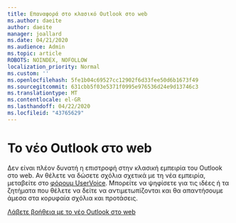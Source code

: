 ```yaml
---
title: Επαναφορά στο κλασικό Outlook στο web
ms.author: daeite
author: daeite
manager: joallard
ms.date: 04/21/2020
ms.audience: Admin
ms.topic: article
ROBOTS: NOINDEX, NOFOLLOW
localization_priority: Normal
ms.custom: ''
ms.openlocfilehash: 5fe1b04c69527cc12902f6d33fee50d6b1673f49
ms.sourcegitcommit: 631cbb5f03e5371f0995e976536d24e9d13746c3
ms.translationtype: MT
ms.contentlocale: el-GR
ms.lasthandoff: 04/22/2020
ms.locfileid: "43765629"
---
```

# <a name="the-new-outlook-on-the-web"></a>Το νέο Outlook στο web

Δεν είναι πλέον δυνατή η επιστροφή στην κλασική εμπειρία του Outlook στο web. Αν θέλετε να δώσετε σχόλια σχετικά με τη νέα εμπειρία, μεταβείτε στο [φόρουμ UserVoice](https://go.microsoft.com/fwlink/?linkid=2103182). Μπορείτε να ψηφίσετε για τις ιδέες ή τα ζητήματα που θέλετε να δείτε να αντιμετωπίζονται και θα απαντήσουμε άμεσα στα κορυφαία σχόλια και προτάσεις.

[Λάβετε βοήθεια με το νέο Outlook στο web](https://support.office.com/article/017014cd-2ad0-41ab-8473-6bd8c349d4f8)